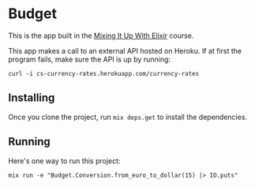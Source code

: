 # Budget

This is the app built in the [Mixing It Up With Elixir](https://www.codeschool.com/courses/mixing-it-up-with-elixir) course.

This app makes a call to an external API hosted on Heroku.
If at first the program fails, make sure the API is up by running:

```
curl -i cs-currency-rates.herokuapp.com/currency-rates
```

## Installing

Once you clone the project, run `mix deps.get` to install
the dependencies.

## Running

Here's one way to run this project:

```
mix run -e "Budget.Conversion.from_euro_to_dollar(15) |> IO.puts"
```
